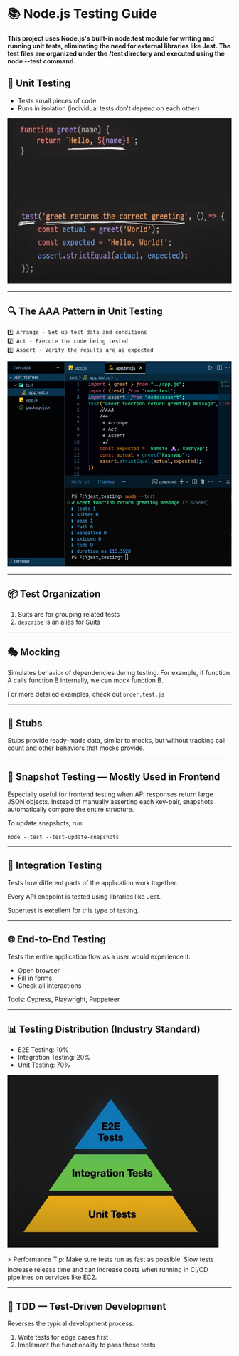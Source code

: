 # 📚 Node.js Testing Guide

**This project uses Node.js's built-in node:test module for writing and running unit tests, eliminating the need for external libraries like Jest. The test files are organized under the /test directory and executed using the node --test command.**



## 🧪 Unit Testing
- Tests small pieces of code
- Runs in isolation (individual tests don't depend on each other)

![unit testing](./Notes/page1.png)

---

## 🔍 The AAA Pattern in Unit Testing

```
1️⃣ Arrange - Set up test data and conditions
2️⃣ Act - Execute the code being tested
3️⃣ Assert - Verify the results are as expected
```

![aaa](./Notes/page2.png)

---

## 📦 Test Organization

1. Suits are for grouping related tests
2. `describe` is an alias for Suits

---

## 🎭 Mocking

Simulates behavior of dependencies during testing. For example, if function A calls function B internally, we can mock function B.

For more detailed examples, check out `order.test.js`

---

## 🧱 Stubs

Stubs provide ready-made data, similar to mocks, but without tracking call count and other behaviors that mocks provide.

---

## 📸 Snapshot Testing — Mostly Used in Frontend

Especially useful for frontend testing when API responses return large JSON objects. Instead of manually asserting each key-pair, snapshots automatically compare the entire structure.

To update snapshots, run:

```
node --test --test-update-snapshots
```

---

## 🔄 Integration Testing

Tests how different parts of the application work together.

Every API endpoint is tested using libraries like Jest.

Supertest is excellent for this type of testing.

---

## 🌐 End-to-End Testing

Tests the entire application flow as a user would experience it:
- Open browser
- Fill in forms
- Check all interactions

Tools: Cypress, Playwright, Puppeteer

---

## 📊 Testing Distribution (Industry Standard)

- E2E Testing: 10%
- Integration Testing: 20%
- Unit Testing: 70%

![testpart](./Notes/Threetest.png)

⚡ Performance Tip: Make sure tests run as fast as possible. Slow tests increase release time and can increase costs when running in CI/CD pipelines on services like EC2.

---

## 🧠 TDD — Test-Driven Development

Reverses the typical development process:
1. Write tests for edge cases first
2. Implement the functionality to pass those tests